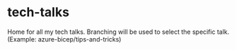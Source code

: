 # tech-talks

Home for all my tech talks. Branching will be used to select the specific talk. (Example: azure-bicep/tips-and-tricks)
